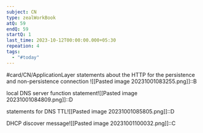 ```yaml
---
subject: CN
type: zealWorkBook
atQ: 59
endQ: 59
startQ: 1
last_time: 2023-10-12T00:00:00.000+05:30
repeation: 4
tags:
  - "#today"
---
```

#card/CN/ApplicationLayer
statements about the HTTP for the persistence and non-persistence connection	![[Pasted image 20231001083255.png]]::B <!--SR:!2023-10-26,3,246-->

local DNS server function statement![[Pasted image 20231001084809.png]]::D <!--SR:!2023-10-28,4,230-->

statements for DNS TTL![[Pasted image 20231001085805.png]]::D <!--SR:!2023-11-04,10,270-->

DHCP discover message![[Pasted image 20231001100032.png]]::C <!--SR:!2023-10-27,4,270-->
